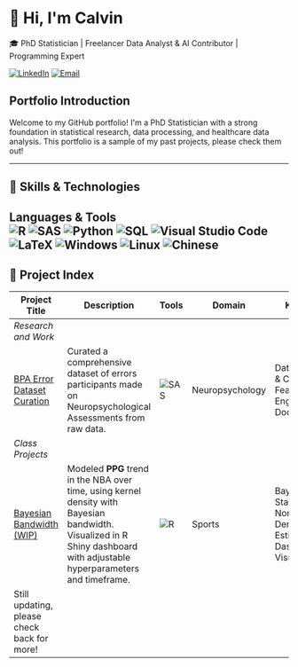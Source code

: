 # 👋 Hi, I'm Calvin

🎓 PhD Statistician | Freelancer Data Analyst & AI Contributor | Programming Expert

[![LinkedIn](https://custom-icon-badges.demolab.com/badge/LinkedIn-0A66C2?logo=linkedin-white&logoColor=fff)](https://www.linkedin.com/in/calvin-guan-9950a149/)
[![Email](https://img.shields.io/badge/Email-D14836?style=flat&logo=gmail&logoColor=white)](mailto:CatalyzeAnalytics@outlook.com)

## Portfolio Introduction

Welcome to my GitHub portfolio! I'm a PhD Statistician with a strong foundation in statistical research, data processing, and healthcare data analysis. This portfolio is a sample of my past projects, please check them out! 

---

## 🧰 Skills & Technologies

**Languages & Tools**  
![R](https://img.shields.io/badge/R-276DC3?style=flat&logo=r&logoColor=white)
![SAS](https://tinyurl.com/saslogo999)
![Python](https://img.shields.io/badge/Python-3776AB?style=flat&logo=python&logoColor=white)
![SQL](https://img.shields.io/badge/SQL-4479A1?style=flat&logo=mysql&logoColor=white)
![Visual Studio Code](https://custom-icon-badges.demolab.com/badge/Visual%20Studio%20Code-0078d7.svg?logo=vsc&logoColor=white)
![LaTeX](https://img.shields.io/badge/LaTeX-008080?style=flat&logo=latex&logoColor=white)
![Windows](https://custom-icon-badges.demolab.com/badge/Windows-0078D6?logo=windows11&logoColor=white)
![Linux](https://img.shields.io/badge/Linux-FCC624?style=flat&logo=linux&logoColor=black)
![Chinese](https://img.shields.io/badge/-Chinese-white?style=flat&logo=data%3Aimage%2Fgif%3Bbase64%2CR0lGODlhZABkAEAQACH5BAEAABAALAAAAABkAGQAhwAAAAAAMwAAZgAAmQAAzAAA%2FwArAAArMwArZgArmQArzAAr%2FwBVAABVMwBVZgBVmQBVzABV%2FwCAAACAMwCAZgCAmQCAzACA%2FwCqAACqMwCqZgCqmQCqzACq%2FwDVAADVMwDVZgDVmQDVzADV%2FwD%2FAAD%2FMwD%2FZgD%2FmQD%2FzAD%2F%2FzMAADMAMzMAZjMAmTMAzDMA%2FzMrADMrMzMrZjMrmTMrzDMr%2FzNVADNVMzNVZjNVmTNVzDNV%2FzOAADOAMzOAZjOAmTOAzDOA%2FzOqADOqMzOqZjOqmTOqzDOq%2FzPVADPVMzPVZjPVmTPVzDPV%2FzP%2FADP%2FMzP%2FZjP%2FmTP%2FzDP%2F%2F2YAAGYAM2YAZmYAmWYAzGYA%2F2YrAGYrM2YrZmYrmWYrzGYr%2F2ZVAGZVM2ZVZmZVmWZVzGZV%2F2aAAGaAM2aAZmaAmWaAzGaA%2F2aqAGaqM2aqZmaqmWaqzGaq%2F2bVAGbVM2bVZmbVmWbVzGbV%2F2b%2FAGb%2FM2b%2FZmb%2FmWb%2FzGb%2F%2F5kAAJkAM5kAZpkAmZkAzJkA%2F5krAJkrM5krZpkrmZkrzJkr%2F5lVAJlVM5lVZplVmZlVzJlV%2F5mAAJmAM5mAZpmAmZmAzJmA%2F5mqAJmqM5mqZpmqmZmqzJmq%2F5nVAJnVM5nVZpnVmZnVzJnV%2F5n%2FAJn%2FM5n%2FZpn%2FmZn%2FzJn%2F%2F8wAAMwAM8wAZswAmcwAzMwA%2F8wrAMwrM8wrZswrmcwrzMwr%2F8xVAMxVM8xVZsxVmcxVzMxV%2F8yAAMyAM8yAZsyAmcyAzMyA%2F8yqAMyqM8yqZsyqmcyqzMyq%2F8zVAMzVM8zVZszVmczVzMzV%2F8z%2FAMz%2FM8z%2FZsz%2Fmcz%2FzMz%2F%2F%2F8AAP8AM%2F8AZv8Amf8AzP8A%2F%2F8rAP8rM%2F8rZv8rmf8rzP8r%2F%2F9VAP9VM%2F9VZv9Vmf9VzP9V%2F%2F%2BAAP%2BAM%2F%2BAZv%2BAmf%2BAzP%2BA%2F%2F%2BqAP%2BqM%2F%2BqZv%2Bqmf%2BqzP%2Bq%2F%2F%2FVAP%2FVM%2F%2FVZv%2FVmf%2FVzP%2FV%2F%2F%2F%2FAP%2F%2FM%2F%2F%2FZv%2F%2Fmf%2F%2FzP%2F%2F%2FwAAAAAAAAAAAAAAAAj%2FAPcJHEiwoMGDCBMqXMiwocOHECNKnEixosWLGDNq3Mixo8ePIEOKHEmypMmTKDESuxFDTMqXDDMBmDkzBsybBsXQ3DkJp899MXbStPnzZlChAG4UvYl05lKYk5o%2BfakMKdGpKJGiwZoSKTGuWYUqA3sSKdmyQs%2BaNKuWJNu2It%2FCBSl3orJJmeYirPtQGRqxegsKvZpQGbFMaMTcaEpza2CBgwcazqT4KOPLAFw%2Bxsy5M02lHpXpNCAmb8TDiQ14Xu3ZNEfLNL8aVIZYMevbNRWL2T3pL%2BPQTW%2BIgY37cgzheImNZXh5ecfiuDVTrNp0RUjon0vL3ifUMcWoSA2I%2F6TeGbnzg0KlT1zM1yP79Jm2O%2BxuUSpJ8jNBT0xfn3%2FJ9g7B1hNFMqVlEnEV0UeRTjuJZxKDNFUkYIKAmQQeTedBpOB%2BBppEjFCuRTThRAXSFOJ%2FPFG0YUQQOtXVTupBBNuJDwk1YFg0OSiRjXZ1iBKCE804kW%2F5wdQiACqmuONO8p1E5EwZBrgTjQZBM1li77n40oUzNTkfT9AcNsluMRCH2Y0plTiTdw4dht1lMZ6EX1IIoTbcm6vFidZO%2B9BmG57Y%2BQQoZ2WKgQZe8SmjaD3Q1KPoYV6%2BiOcNK0z5WE6s3YBXhllSGdiT6aERaUFZjqrXhzsRJqWJlxoEokRCtpNKEGxBWiorQTSh%2BVCstw6EV5Ks9poRbKYKqyGTxmIkVLHJNvRqsxRiCG20M3k6LXPIXrtksNoey223X34LLrbijqvQs%2BaS22W6ztrK7rnuvrtXvPK6mm296O0UJb6Q8clvvhH%2Ba2%2FAAuPqb8ED7aQfwtzlyvBAlu37b4kPG6wrw%2FVYW%2FHGHHfs8ccghyzyyCRjFRAAOw%3D%3D&logoColor=black)
---

## 🔬 Project Index

| Project Title | Description | Tools | Domain | Keywords |
|---------------|-------------|-------|--------|----------|
|*Research and Work* |||
|[BPA Error Dataset Curation](<ResearchAndWorkProjects/BPAErrorDataCuration/>) | Curated a comprehensive dataset of errors participants made on Neuropsychological Assessments from raw data. |![SAS](https://tinyurl.com/saslogo999) | Neuropsychology | Data Cleaning & Curation, Feature Engineering, Documentation|
|*Class Projects* |||
|[Bayesian Bandwidth (WIP)](<ClassProjects/BayesianBandwidth>) | Modeled **PPG** trend in the NBA over time, using kernel density with Bayesian bandwidth. Visualized in R Shiny dashboard with adjustable hyperparameters and timeframe. |![R](https://img.shields.io/badge/R-276DC3?style=flat&logo=r&logoColor=white) | Sports | Bayesian Statistics, Nonparametric Density Estimation, Dashboard, Visualization |
|Still updating, please check back for more!|